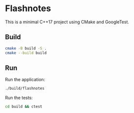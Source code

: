 # Flashnotes

This is a minimal C++17 project using CMake and GoogleTest.

## Build

```bash
cmake -B build -S .
cmake --build build
```

## Run

Run the application:

```bash
./build/flashnotes
```

Run the tests:

```bash
cd build && ctest
```
